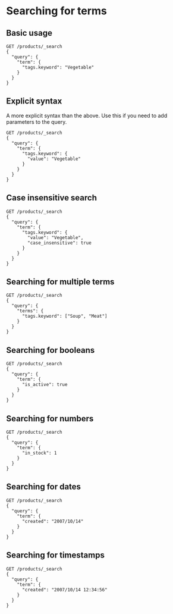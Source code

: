 # Searching for terms

## Basic usage

```
GET /products/_search
{
  "query": {
    "term": {
      "tags.keyword": "Vegetable"
    }
  }
}
```

## Explicit syntax

A more explicit syntax than the above. Use this if you need to add parameters to the query.

```
GET /products/_search
{
  "query": {
    "term": {
      "tags.keyword": {
        "value": "Vegetable"
      }
    }
  }
}
```

## Case insensitive search

```
GET /products/_search
{
  "query": {
    "term": {
      "tags.keyword": {
        "value": "Vegetable",
        "case_insensitive": true
      }
    }
  }
}
```

## Searching for multiple terms

```
GET /products/_search
{
  "query": {
    "terms": {
      "tags.keyword": ["Soup", "Meat"]
    }
  }
}
```

## Searching for booleans

```
GET /products/_search
{
  "query": {
    "term": {
      "is_active": true
    }
  }
}
```

## Searching for numbers

```
GET /products/_search
{
  "query": {
    "term": {
      "in_stock": 1
    }
  }
}
```

## Searching for dates

```
GET /products/_search
{
  "query": {
    "term": {
      "created": "2007/10/14"
    }
  }
}
```

## Searching for timestamps

```
GET /products/_search
{
  "query": {
    "term": {
      "created": "2007/10/14 12:34:56"
    }
  }
}
```
